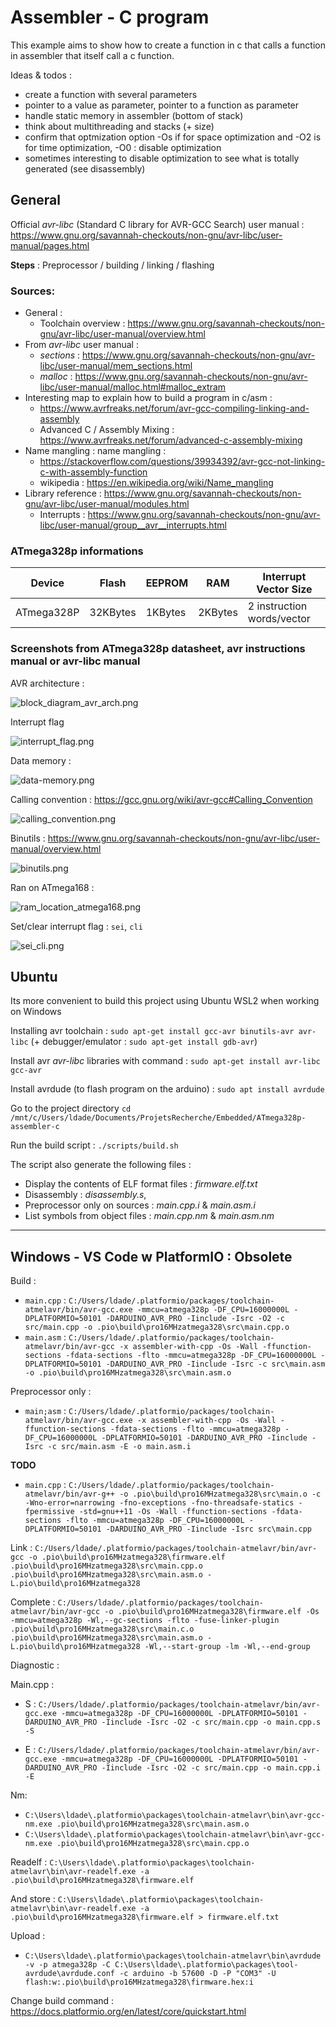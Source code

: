 # Assembler - C program

This example aims to show how to create a function in c that calls a function in assembler that itself call a c function.

Ideas & todos :
- create a function with several parameters
- pointer to a value as parameter, pointer to a function as parameter
- handle static memory in assembler (bottom of stack)
- think about multithreading and stacks (+ size)
- confirm that optmization option -Os if for space optimization and -O2 is for time optimization, -O0 : disable optimization
- sometimes interesting to disable optimization to see what is totally generated (see disassembly)

## General

Official *avr-libc* (Standard C library for AVR-GCC Search) user manual : https://www.gnu.org/savannah-checkouts/non-gnu/avr-libc/user-manual/pages.html

**Steps** : Preprocessor / building / linking / flashing

### Sources:
- General :
    - Toolchain overview : https://www.gnu.org/savannah-checkouts/non-gnu/avr-libc/user-manual/overview.html
- From *avr-libc* user manual :
    - *sections* : https://www.gnu.org/savannah-checkouts/non-gnu/avr-libc/user-manual/mem_sections.html
    - *malloc* : https://www.gnu.org/savannah-checkouts/non-gnu/avr-libc/user-manual/malloc.html#malloc_extram
- Interesting map to explain how to build a program in c/asm : 
    - https://www.avrfreaks.net/forum/avr-gcc-compiling-linking-and-assembly
    - Advanced C / Assembly Mixing : https://www.avrfreaks.net/forum/advanced-c-assembly-mixing
- Name mangling : name mangling : 
    - https://stackoverflow.com/questions/39934392/avr-gcc-not-linking-c-with-assembly-function
    - wikipedia : https://en.wikipedia.org/wiki/Name_mangling
- Library reference : https://www.gnu.org/savannah-checkouts/non-gnu/avr-libc/user-manual/modules.html
    - Interrupts : https://www.gnu.org/savannah-checkouts/non-gnu/avr-libc/user-manual/group__avr__interrupts.html

### ATmega328p informations

| Device | Flash | EEPROM | RAM | Interrupt Vector Size |
|---|---|---|---|---|
| ATmega328P | 32KBytes | 1KBytes | 2KBytes | 2 instruction words/vector |

### Screenshots from ATmega328p datasheet, avr instructions manual or avr-libc manual

AVR architecture : 

![block_diagram_avr_arch.png](./pics/block_diagram_avr_arch.png)

Interrupt flag

![interrupt_flag.png](./pics/interrupt_flag.png)

Data memory :

![data-memory.png](./pics/data-memory.png)

Calling convention : https://gcc.gnu.org/wiki/avr-gcc#Calling_Convention

![calling_convention.png](./pics/calling_convention.png)

Binutils : https://www.gnu.org/savannah-checkouts/non-gnu/avr-libc/user-manual/overview.html

![binutils.png](./pics/binutils.png)

Ran on ATmega168 :

![ram_location_atmega168.png](./pics/ram_location_atmega168.png)

Set/clear interrupt flag : `sei`, `cli`

![sei_cli.png](./pics/sei_cli.png)

## Ubuntu 

Its more convenient to build this project using Ubuntu WSL2 when working on Windows

Installing avr toolchain : `sudo apt-get install gcc-avr binutils-avr avr-libc` (+ debugger/emulator : `sudo apt-get install gdb-avr`)

Install avr *avr-libc* libraries with command : `sudo apt-get install avr-libc gcc-avr`

Install avrdude (to flash program on the arduino) : `sudo apt install avrdude`

Go to the project directory `cd /mnt/c/Users/ldade/Documents/ProjetsRecherche/Embedded/ATmega328p-assembler-c`

Run the build script : `./scripts/build.sh`

The script also generate the following files :
- Display the contents of ELF format files : *firmware.elf.txt*
- Disassembly : *disassembly.s*, 
- Preprocessor only on sources : *main.cpp.i* & *main.asm.i*
- List symbols from object files : *main.cpp.nm* & *main.asm.nm*

---

## Windows - VS Code w PlatformIO : Obsolete

Build : 
- `main.cpp` : `C:/Users/ldade/.platformio/packages/toolchain-atmelavr/bin/avr-gcc.exe -mmcu=atmega328p -DF_CPU=16000000L -DPLATFORMIO=50101 -DARDUINO_AVR_PRO -Iinclude -Isrc -O2 -c src/main.cpp -o .pio\build\pro16MHzatmega328\src\main.cpp.o`
- `main.asm` : `C:/Users/ldade/.platformio/packages/toolchain-atmelavr/bin/avr-gcc -x assembler-with-cpp -Os -Wall -ffunction-sections -fdata-sections -flto -mmcu=atmega328p -DF_CPU=16000000L -DPLATFORMIO=50101 -DARDUINO_AVR_PRO -Iinclude -Isrc -c src\main.asm -o .pio\build\pro16MHzatmega328\src\main.asm.o`

Preprocessor only :

- `main;asm` : `C:/Users/ldade/.platformio/packages/toolchain-atmelavr/bin/avr-gcc.exe -x assembler-with-cpp -Os -Wall -ffunction-sections -fdata-sections -flto -mmcu=atmega328p -DF_CPU=16000000L -DPLATFORMIO=50101 -DARDUINO_AVR_PRO -Iinclude -Isrc -c src/main.asm -E -o main.asm.i`

**TODO**
- `main.cpp` : `C:/Users/ldade/.platformio/packages/toolchain-atmelavr/bin/avr-g++ -o .pio\build\pro16MHzatmega328\src\main.o -c -Wno-error=narrowing -fno-exceptions -fno-threadsafe-statics -fpermissive -std=gnu++11 -Os -Wall -ffunction-sections -fdata-sections -flto -mmcu=atmega328p -DF_CPU=16000000L -DPLATFORMIO=50101 -DARDUINO_AVR_PRO -Iinclude -Isrc src\main.cpp`

Link : 
`C:/Users/ldade/.platformio/packages/toolchain-atmelavr/bin/avr-gcc -o .pio\build\pro16MHzatmega328\firmware.elf .pio\build\pro16MHzatmega328\src\main.cpp.o .pio\build\pro16MHzatmega328\src\main.asm.o -L.pio\build\pro16MHzatmega328`

Complete :
`C:/Users/ldade/.platformio/packages/toolchain-atmelavr/bin/avr-gcc -o .pio\build\pro16MHzatmega328\firmware.elf -Os -mmcu=atmega328p -Wl,--gc-sections -flto -fuse-linker-plugin .pio\build\pro16MHzatmega328\src\main.c.o .pio\build\pro16MHzatmega328\src\main.asm.o -L.pio\build\pro16MHzatmega328 -Wl,--start-group -lm -Wl,--end-group`

Diagnostic : 

Main.cpp :
- S : `C:/Users/ldade/.platformio/packages/toolchain-atmelavr/bin/avr-gcc.exe -mmcu=atmega328p -DF_CPU=16000000L -DPLATFORMIO=50101 -DARDUINO_AVR_PRO -Iinclude -Isrc -O2 -c src/main.cpp -o main.cpp.s -S`

- E : `C:/Users/ldade/.platformio/packages/toolchain-atmelavr/bin/avr-gcc.exe -mmcu=atmega328p -DF_CPU=16000000L -DPLATFORMIO=50101 -DARDUINO_AVR_PRO -Iinclude -Isrc -O2 -c src/main.cpp -o main.cpp.i -E`

Nm:
- `C:\Users\ldade\.platformio\packages\toolchain-atmelavr\bin\avr-gcc-nm.exe .pio\build\pro16MHzatmega328\src\main.asm.o`
- `C:\Users\ldade\.platformio\packages\toolchain-atmelavr\bin\avr-gcc-nm.exe .pio\build\pro16MHzatmega328\src\main.cpp.o`

Readelf : `C:\Users\ldade\.platformio\packages\toolchain-atmelavr\bin\avr-readelf.exe -a .pio\build\pro16MHzatmega328\firmware.elf`

And store : `C:\Users\ldade\.platformio\packages\toolchain-atmelavr\bin\avr-readelf.exe -a .pio\build\pro16MHzatmega328\firmware.elf > firmware.elf.txt`

Upload : 
- `C:\Users\ldade\.platformio\packages\toolchain-atmelavr\bin\avrdude -v -p atmega328p -C C:\Users\ldade\.platformio\packages\tool-avrdude\avrdude.conf -c arduino -b 57600 -D -P "COM3" -U flash:w:.pio\build\pro16MHzatmega328\firmware.hex:i `

Change build command : https://docs.platformio.org/en/latest/core/quickstart.html